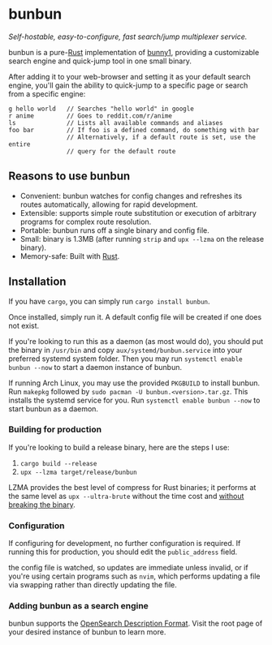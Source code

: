 # bunbun

_Self-hostable, easy-to-configure, fast search/jump multiplexer service._

bunbun is a pure-[Rust][rust-lang] implementation of [bunny1][bunny1], providing
a customizable search engine and quick-jump tool in one small binary.

After adding it to your web-browser and setting it as your default search
engine, you'll gain the ability to quick-jump to a specific page or search from
a specific engine:

```
g hello world   // Searches "hello world" in google
r anime         // Goes to reddit.com/r/anime
ls              // Lists all available commands and aliases
foo bar         // If foo is a defined command, do something with bar
                // Alternatively, if a default route is set, use the entire
                // query for the default route
```

## Reasons to use bunbun

- Convenient: bunbun watches for config changes and refreshes its routes
  automatically, allowing for rapid development.
- Extensible: supports simple route substitution or execution of arbitrary
  programs for complex route resolution.
- Portable: bunbun runs off a single binary and config file.
- Small: binary is 1.3MB (after running `strip` and `upx --lzma` on the release
  binary).
- Memory-safe: Built with [Rust][rust-lang].

## Installation

If you have `cargo`, you can simply run `cargo install bunbun`.

Once installed, simply run it. A default config file will be created if one does
not exist.

If you're looking to run this as a daemon (as most would do), you should put the
binary in `/usr/bin` and copy `aux/systemd/bunbun.service` into your preferred
systemd system folder. Then you may run `systemctl enable bunbun --now` to start
a daemon instance of bunbun.

If running Arch Linux, you may use the provided `PKGBUILD` to install bunbun.
Run `makepkg` followed by `sudo pacman -U bunbun.<version>.tar.gz`. This
installs the systemd service for you. Run `systemctl enable bunbun --now` to
start bunbun as a daemon.

### Building for production

If you're looking to build a release binary, here are the steps I use:

1. `cargo build --release`
2. `upx --lzma target/release/bunbun`

LZMA provides the best level of compress for Rust binaries; it performs at the
same level as `upx --ultra-brute` without the time cost and [without breaking
the binary](https://github.com/upx/upx/issues/224).

### Configuration

If configuring for development, no further configuration is required. If running
this for production, you should edit the `public_address` field.

the config file is watched, so updates are immediate unless invalid, or if
you're using certain programs such as `nvim`, which performs updating a file via
swapping rather than directly updating the file.

### Adding bunbun as a search engine

bunbun supports the [OpenSearch Description Format][osdf]. Visit the root page
of your desired instance of bunbun to learn more.

[rust-lang]: https://www.rust-lang.org/
[bunny1]: http://www.bunny1.org/
[osdf]: https://developer.mozilla.org/en-US/docs/Web/OpenSearch
